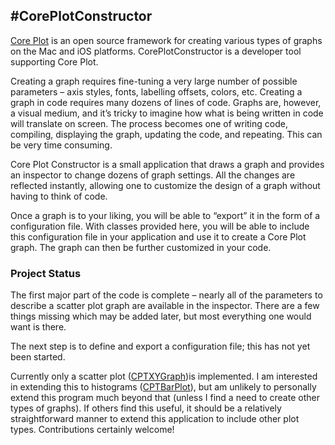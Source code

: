 #CorePlotConstructor
---

[Core Plot](https://github.com/core-plot/core-plot) is an open source framework for creating various types of graphs on the Mac and iOS platforms. CorePlotConstructor is a developer tool supporting Core Plot.

Creating a graph requires fine-tuning a very large number of possible parameters – axis styles, fonts, labelling offsets, colors, etc. Creating a graph in code requires many dozens of lines of code. Graphs are, however, a visual medium, and it’s tricky to imagine how what is being written in code will translate on screen. The process becomes one of writing code, compiling, displaying the graph, updating the code, and repeating. This can be very time consuming. 

Core Plot Constructor is a small application that draws a graph and provides an inspector to change dozens of graph settings. All the changes are reflected instantly, allowing one to customize the design of a graph without having to think of code.

Once a graph is to your liking, you will be able to “export” it in the form of a configuration file. With classes provided here, you will be able to include this configuration file in your application and use it to create a Core Plot graph. The graph can then be further customized in your code.

### Project Status

The first major part of the code is complete – nearly all of the parameters to describe a scatter plot graph are available in the inspector. There are a few things missing which may be added later, but most everything one would want is there.

The next step is to define and export a configuration file; this has not yet been started.

Currently only a scatter plot ([CPTXYGraph](http://core-plot.github.io/MacOS/interface_c_p_t_x_y_graph.html))is implemented. I am interested in extending this to histograms ([CPTBarPlot](http://core-plot.github.io/MacOS/interface_c_p_t_bar_plot.html)), but am unlikely to personally extend this program much beyond that (unless I find a need to create other types of graphs). If others find this useful, it should be a relatively straightforward manner to extend this application to include other plot types. Contributions certainly welcome!